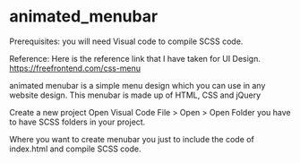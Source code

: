 # animated_menubar

Prerequisites:
you will need Visual code to compile SCSS code.

Reference:
Here is the reference link that I have taken for UI Design.
https://freefrontend.com/css-menu

animated menubar is a simple menu design which you can use in any website design. 
This menubar is made up of HTML, CSS and jQuery

Create a new project
Open Visual Code
File > Open > Open Folder
you have to have SCSS folders in your project.

Where you want to create menubar you just to include the code of index.html and compile SCSS code.